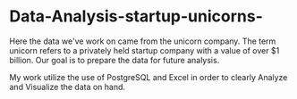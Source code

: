 # Data-Analysis-startup-unicorns-

Here the data we've work on came from the unicorn company. The term unicorn refers to a privately held startup company with a value of over $1 billion. Our goal is to prepare the data for future analysis.

My work utilize the use of PostgreSQL and Excel in order to clearly Analyze and Visualize the data on hand. 
